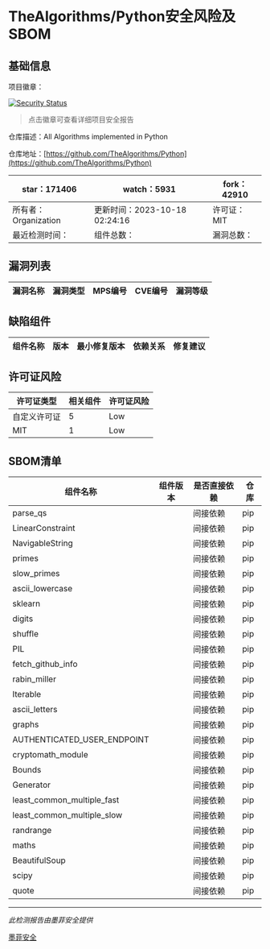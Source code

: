 # TheAlgorithms/Python安全风险及SBOM

## 基础信息

项目徽章：

[![Security Status](https://www.murphysec.com/platform3/v31/badge/1714349248979189760.svg)](https://www.murphysec.com/console/report/1682968214659424256/1714349248979189760)

> 点击徽章可查看详细项目安全报告

仓库描述：All Algorithms implemented in Python

仓库地址：[https://github.com/TheAlgorithms/Python](https://github.com/TheAlgorithms/Python)

| star：171406 | watch：5931 | fork：42910 |
| ----------- | -------------- | ------------ |
| 所有者：Organization | 更新时间：2023-10-18 02:24:16 | 许可证：MIT |
| 最近检测时间： | 组件总数： | 漏洞总数： |




## 漏洞列表

| 漏洞名称 | 漏洞类型 | MPS编号 | CVE编号 | 漏洞等级 |
| ------- | ------ | ------- | ------ | ----- |





## 缺陷组件

| 组件名称 | 版本 | 最小修复版本 | 依赖关系 | 修复建议 |
| -------- | ---- | ------------ | -------- | -------- |





## 许可证风险

| 许可证类型 | 相关组件 | 许可证风险 |
| ---------- | -------- | ---------- |
|自定义许可证|5|Low|
|MIT|1|Low|




## SBOM清单

| 组件名称 | 组件版本 | 是否直接依赖 | 仓库 |
| -------- | -------- | ------------ | ---- |
|parse_qs||间接依赖|pip|
|LinearConstraint||间接依赖|pip|
|NavigableString||间接依赖|pip|
|primes||间接依赖|pip|
|slow_primes||间接依赖|pip|
|ascii_lowercase||间接依赖|pip|
|sklearn||间接依赖|pip|
|digits||间接依赖|pip|
|shuffle||间接依赖|pip|
|PIL||间接依赖|pip|
|fetch_github_info||间接依赖|pip|
|rabin_miller||间接依赖|pip|
|Iterable||间接依赖|pip|
|ascii_letters||间接依赖|pip|
|graphs||间接依赖|pip|
|AUTHENTICATED_USER_ENDPOINT||间接依赖|pip|
|cryptomath_module||间接依赖|pip|
|Bounds||间接依赖|pip|
|Generator||间接依赖|pip|
|least_common_multiple_fast||间接依赖|pip|
|least_common_multiple_slow||间接依赖|pip|
|randrange||间接依赖|pip|
|maths||间接依赖|pip|
|BeautifulSoup||间接依赖|pip|
|scipy||间接依赖|pip|
|quote||间接依赖|pip|


------

*此检测报告由墨菲安全提供*

[墨菲安全](www.murphysec.com)
